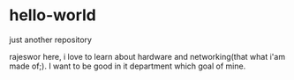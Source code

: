 # hello-world
just another repository

rajeswor here, i love to learn about hardware and networking(that what i'am made of;).
I want to be good in it department which goal of mine.

